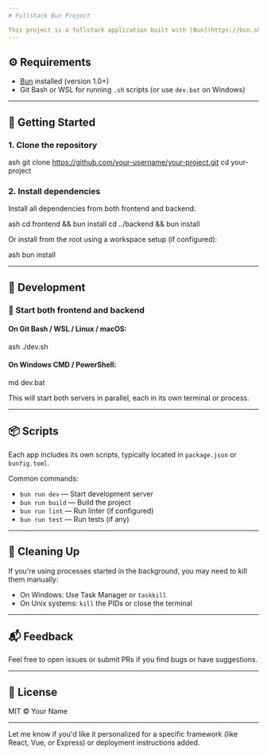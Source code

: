 ```yaml
---
# Fullstack Bun Project

This project is a fullstack application built with [Bun](https://bun.sh/), containing separate frontend and backend apps running in parallel.
---
```


## ⚙️ Requirements

-   [Bun](https://bun.sh/) installed (version 1.0+)
-   Git Bash or WSL for running `.sh` scripts (or use `dev.bat` on Windows)

---

## 🚀 Getting Started

### 1. Clone the repository

ash
git clone https://github.com/your-username/your-project.git
cd your-project

### 2. Install dependencies

Install all dependencies from both frontend and backend:

ash
cd frontend && bun install
cd ../backend && bun install

Or install from the root using a workspace setup (if configured):

ash
bun install

---

## 🧪 Development

### 🔁 Start both frontend and backend

#### On **Git Bash / WSL / Linux / macOS**:

ash
./dev.sh

#### On **Windows CMD / PowerShell**:

md
dev.bat

This will start both servers in parallel, each in its own terminal or process.

---

## 📦 Scripts

Each app includes its own scripts, typically located in `package.json` or `bunfig.toml`.

Common commands:

-   `bun run dev` — Start development server
-   `bun run build` — Build the project
-   `bun run lint` — Run linter (if configured)
-   `bun run test` — Run tests (if any)

---

## 🧹 Cleaning Up

If you're using processes started in the background, you may need to kill them manually:

-   On Windows: Use Task Manager or `taskkill`
-   On Unix systems: `kill` the PIDs or close the terminal

---

## 📬 Feedback

Feel free to open issues or submit PRs if you find bugs or have suggestions.

---

## 📝 License

MIT © Your Name

---

Let me know if you'd like it personalized for a specific framework (like React, Vue, or Express) or deployment instructions added.
